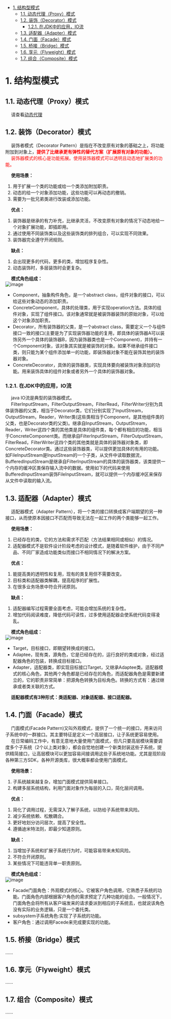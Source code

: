 

<!-- TOC -->

- [1. 结构型模式](#1-结构型模式)
    - [1.1. 动态代理（Proxy）模式](#11-动态代理proxy模式)
    - [1.2. 装饰（Decorator）模式](#12-装饰decorator模式)
        - [1.2.1. 在JDK中的应用，IO流](#121-在jdk中的应用io流)
    - [1.3. 适配器（Adapter）模式](#13-适配器adapter模式)
    - [1.4. 门面（Facade）模式](#14-门面facade模式)
    - [1.5. 桥接（Bridge）模式](#15-桥接bridge模式)
    - [1.6. 享元（Flyweight）模式](#16-享元flyweight模式)
    - [1.7. 组合（Composite）模式](#17-组合composite模式)

<!-- /TOC -->

# 1. 结构型模式
## 1.1. 动态代理（Proxy）模式  
&emsp; 请查看[动态代理](/docs/java/Design/6.proxy.md)  

## 1.2. 装饰（Decorator）模式  
<!-- 
https://mp.weixin.qq.com/s?__biz=MzUzODU4MjE2MQ==&mid=2247484592&idx=1&sn=42a14aef3707745f570488be2fe77326&chksm=fad4c94ecda34058648b394acca654520e97f080aa156fb281c26eaad6f910c55e67b3063364&scene=21#wechat_redirect
-->
&emsp; 装饰者模式（Decorator Pattern）是指在不改变原有对象的基础之上，将功能附加到对象上，**<font color = "red">提供了比继承更有弹性的替代方案（扩展原有对象的功能）。</font>**  
&emsp; <font color = "red">装饰器模式的核心是功能拓展。使用装饰器模式可以透明且动态地扩展类的功能。</font>  

&emsp; **使用场景：**  
1. 用于扩展一个类的功能或给一个类添加附加职责。
2. 动态的给一个对象添加功能，这些功能可以再动态的撤销。
3. 需要为一批兄弟类进行改装或添加功能。  

&emsp; **优点：**  
1. 装饰器是继承的有力补充，比继承灵活，不改变原有对象的情况下动态地给一个对象扩展功能，即插即用。  
2. 通过使用不同装饰类以及这些装饰类的排列组合，可以实现不同效果。  
3. 装饰器完全遵守开闭规则。  

&emsp; **缺点：**  
1. 会出现更多的代码，更多的类，增加程序复杂性。  
2. 动态装饰时，多层装饰时会更复杂。  

&emsp; **模式角色组成：**  
![image](https://gitee.com/wt1814/pic-host/raw/master/images/java/design/design-11.png)  

* Component，抽象构件角色，是一个abstract class，组件对象的接口，可以给这些对象动态的添加职责。  
* ConcreteComponent，具体的处理类，用于实现operation方法。具体的组件对象，实现了组件接口。该对象通常就是被装饰器装饰的原始对象，可以给这个对象添加职责。  
* Decorator，所有装饰器的父类，是一个abstract class，需要定义一个与组件接口一致的接口(主要是为了实现装饰器功能的复用，即具体的装饰器A可以装饰另外一个具体的装饰器B，因为装饰器类也是一个Component)，并持有一个Component对象，该对象其实就是被装饰的对象。如果不继承组件接口类，则只能为某个组件添加单一的功能，即装饰器对象不能在装饰其他的装饰器对象。  
* ConcreteDecorator，具体的装饰器类，实现具体要向被装饰对象添加的功能。用来装饰具体的组件对象或者另外一个具体的装饰器对象。  

### 1.2.1. 在JDK中的应用，IO流  
&emsp; java IO流是典型的装饰器模式。  
&emsp; FilterInputStream，FilterOutputStream，FilterRead，FilterWriter分别为具体装饰器的父类，相当于Decorator类，它们分别实现了InputStream，OutputStream，Reader，Writer类(这些类相当于Component，是其他组件类的父类，也是Decorator类的父类)。继承自InputStream，OutputStream，Reader，Writer这四个类的其他类是具体的组件类，每个都有相应的功能，相当于ConcreteComponent类。而继承自FilterInputStream，FilterOutputStream，FilterRead，FilterWriter这四个类的其他类就是具体的装饰器对象类，即ConcreteDecorator类。通过这些装饰器类，可以提供更加具体的有用的功能。如FileInputStream是InputStream的一个子类，从文件中读取数据流，BufferedInputStream是继承自FilterInputStream的具体的装饰器类，该类提供一个内存的缓冲区类保存输入流中的数据。使用如下的代码来使用BufferedInputStream装饰FileInputStream，就可以提供一个内存缓冲区来保存从文件中读取的输入流。  

## 1.3. 适配器（Adapter）模式  

&emsp; 适配器模式（Adapter Pattern），将一个类的接口转换成客户端期望的另一种接口，从而使原本因接口不匹配而导致无法在一起工作的两个类能够一起工作。  

&emsp; **使用场景：**  
1. 已经存在的类，它的方法和需求不匹配（方法结果相同或相似）的情况。  	
2. 适配器模式不是软件设计阶段考虑的设计模式，是随着软件维护，由于不同产品、不同厂家造成功能类似而接口不相同情况下的解决方案。  

&emsp; **优点：**   
1. 能提高类的透明性和复用，现有的类复用但不需要改变。   
2. 目标类和适配器类解耦，提高程序的扩展性。   
3. 在很多业务场景中符合开闭原则。  
   	
&emsp; **缺点：**   
1. 适配器编写过程需要全面考虑，可能会增加系统的复杂性。   
2. 增加代码阅读难度，降低代码可读性，过多使用适配器会使系统代码变得凌乱。  

&emsp; **模式角色组成：**  
![image](https://gitee.com/wt1814/pic-host/raw/master/images/java/design/design-13.png)  

* Target，目标接口，即期望转换成的接口。  
* Adaptee，现有类，源角色，它是已经存在的，运行良好的类或对象，经过适配器角色的包装，转换成目标接口。  
* Adapter，适配器类，即实现目标接口Target，又继承Adaptee类。适配器模式的核心角色，其他两个角色都是已经存在的角色，而适配器角色是需要新建立的，它的职责非常简单：把源角色转换为目标角色。转换的方式有：通过继承或者类关联的方式。  

&emsp; **适配器模式有3种形式：类适配器、对象适配器、接口适配器。**  

## 1.4. 门面（Facade）模式  
&emsp; 门面模式(Facade Pattern)又叫外观模式，提供了一个统一的接口，用来访问子系统中的一群接口。其主要特征是定义一个高层接口，让子系统更容易使用。  
&emsp; 在日常编码工作中，有意无意地大量使用门面模式，但凡只要高层模块需要调度多个子系统（2个以上类对象），都会自觉地创建一个新类封装这些子系统，提供精简接口，让高层模块可以更加容易间接调用这些子系统地功能。尤其是现阶段各种第三方SDK，各种开源类库，很大概率都会使用门面模式。  

&emsp; **使用场景：**  
1. 子系统越来越复杂，增加门面模式提供简单接口。  
2. 构建多层系统结构，利用门面对象作为每层的入口，简化层间调用。  

&emsp; **优点：**
1. 简化了调用过程，无需深入了解子系统，以防给子系统带来风险。
2. 减少系统依赖、松散耦合。
3. 更好地划分访问层次，提高了安全性。
4. 遵循迪米特法则，即最少知道原则。

&emsp; **缺点：**
1. 当增加子系统和扩展子系统行为时，可能容易带来未知风险。  
2. 不符合开闭原则。  
3. 某些情况下可能违背单一职责原则。  

&emsp; **模式角色组成：**  
![image](https://gitee.com/wt1814/pic-host/raw/master/images/java/design/design-12.png)  

* Facade门面角色：外观模式的核心。它被客户角色调用，它熟悉子系统的功能。门面角色内部根据客户角色的需求预定了几种功能的组合。一般情况下，门面角色会将所有从客户端发来的请求委派到相应的子系统去，也就说该角色没有实际的业务逻辑，只是一个委托类。  
* subsystem子系统角色:实现了子系统的功能。  
* 客户角色：通过调用Facede来完成要实现的功能。  



## 1.5. 桥接（Bridge）模式  
......

## 1.6. 享元（Flyweight）模式  
......


## 1.7. 组合（Composite）模式  
......


